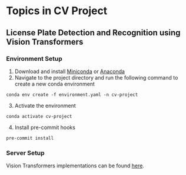# Topics in CV Project
## License Plate Detection and Recognition using Vision Transformers

### Environment Setup
1. Download and install [Miniconda](https://docs.conda.io/en/latest/miniconda.html) or [Anaconda](https://www.anaconda.com/products/distribution)
2. Navigate to the project directory and run the following command to create a new conda environment
```
conda env create -f environment.yaml -n cv-project
```

3. Activate the environment
```
conda activate cv-project
```

4. Install pre-commit hooks
```
pre-commit install
```

### Server Setup



Vision Transformers implementations can be found [here](https://github.com/lucidrains/vit-pytorch).
